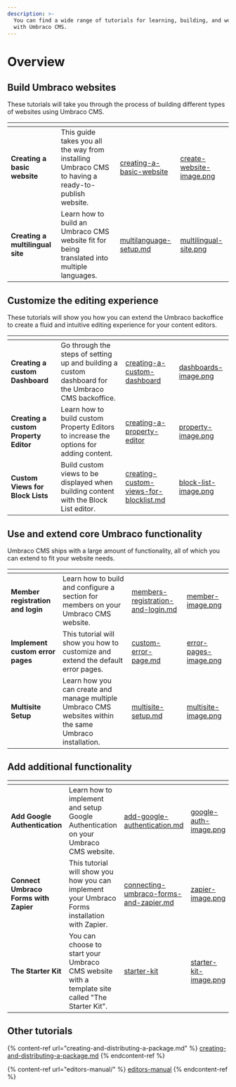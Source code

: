 ```yaml
---
description: >-
  You can find a wide range of tutorials for learning, building, and working
  with Umbraco CMS.
---
```


# Overview

## Build Umbraco websites

These tutorials will take you through the process of building different types of websites using Umbraco CMS.

<table data-card-size="large" data-view="cards"><thead><tr><th></th><th></th><th data-hidden data-card-target data-type="content-ref"></th><th data-hidden data-card-cover data-type="files"></th></tr></thead><tbody><tr><td><strong>Creating a basic website</strong></td><td>This guide takes you all the way from installing Umbraco CMS to having a ready-to-publish website.</td><td><a href="creating-a-basic-website">creating-a-basic-website</a></td><td><a href="../.gitbook/assets/create-website-image.png">create-website-image.png</a></td></tr><tr><td><strong>Creating a multilingual site</strong></td><td>Learn how to build an Umbraco CMS website fit for being translated into multiple languages.</td><td><a href="multilanguage-setup.md">multilanguage-setup.md</a></td><td><a href="../.gitbook/assets/multilingual-site.png">multilingual-site.png</a></td></tr></tbody></table>

## Customize the editing experience

These tutorials will show you how you can extend the Umbraco backoffice to create a fluid and intuitive editing experience for your content editors.

<table data-view="cards"><thead><tr><th></th><th></th><th data-hidden data-card-target data-type="content-ref"></th><th data-hidden data-card-cover data-type="files"></th></tr></thead><tbody><tr><td><strong>Creating a custom Dashboard</strong></td><td>Go through the steps of setting up and building a custom dashboard for the Umbraco CMS backoffice.</td><td><a href="creating-a-custom-dashboard">creating-a-custom-dashboard</a></td><td><a href="../.gitbook/assets/dashboards-image.png">dashboards-image.png</a></td></tr><tr><td><strong>Creating a custom Property Editor</strong></td><td>Learn how to build custom Property Editors to increase the options for adding content.</td><td><a href="creating-a-property-editor">creating-a-property-editor</a></td><td><a href="../.gitbook/assets/property-image.png">property-image.png</a></td></tr><tr><td><strong>Custom Views for Block Lists</strong></td><td>Build custom views to be displayed when building content with the Block List editor.</td><td><a href="creating-custom-views-for-blocklist.md">creating-custom-views-for-blocklist.md</a></td><td><a href="../.gitbook/assets/block-list-image.png">block-list-image.png</a></td></tr></tbody></table>

## Use and extend core Umbraco functionality

Umbraco CMS ships with a large amount of functionality, all of which you can extend to fit your website needs.

<table data-view="cards"><thead><tr><th></th><th></th><th data-hidden data-card-target data-type="content-ref"></th><th data-hidden data-card-cover data-type="files"></th></tr></thead><tbody><tr><td><strong>Member registration and login</strong></td><td>Learn how to build and configure a section for members on your Umbraco CMS website. </td><td><a href="members-registration-and-login.md">members-registration-and-login.md</a></td><td><a href="../.gitbook/assets/member-image.png">member-image.png</a></td></tr><tr><td><strong>Implement custom error pages</strong></td><td>This tutorial will show you how to customize and extend the default error pages.</td><td><a href="custom-error-page.md">custom-error-page.md</a></td><td><a href="../.gitbook/assets/error-pages-image.png">error-pages-image.png</a></td></tr><tr><td><strong>Multisite Setup</strong></td><td>Learn how you can create and manage multiple Umbraco CMS websites within the same Umbraco installation.</td><td><a href="multisite-setup.md">multisite-setup.md</a></td><td><a href="../.gitbook/assets/multisite-image.png">multisite-image.png</a></td></tr></tbody></table>

## Add additional functionality

<table data-view="cards"><thead><tr><th></th><th></th><th data-hidden data-card-target data-type="content-ref"></th><th data-hidden data-card-cover data-type="files"></th></tr></thead><tbody><tr><td><strong>Add Google Authentication</strong></td><td>Learn how to implement and setup Google Authentication on your Umbraco CMS website.</td><td><a href="add-google-authentication.md">add-google-authentication.md</a></td><td><a href="../.gitbook/assets/google-auth-image.png">google-auth-image.png</a></td></tr><tr><td><strong>Connect Umbraco Forms with Zapier</strong></td><td>This tutorial will show you how you can implement your Umbraco Forms installation with Zapier.</td><td><a href="connecting-umbraco-forms-and-zapier.md">connecting-umbraco-forms-and-zapier.md</a></td><td><a href="../.gitbook/assets/zapier-image.png">zapier-image.png</a></td></tr><tr><td><strong>The Starter Kit</strong></td><td>You can choose to start your Umbraco CMS website with a template site called "The Starter Kit".</td><td><a href="starter-kit">starter-kit</a></td><td><a href="../.gitbook/assets/starter-kit-image.png">starter-kit-image.png</a></td></tr></tbody></table>

## Other tutorials

{% content-ref url="creating-and-distributing-a-package.md" %}
[creating-and-distributing-a-package.md](creating-and-distributing-a-package.md)
{% endcontent-ref %}

{% content-ref url="editors-manual/" %}
[editors-manual](editors-manual/)
{% endcontent-ref %}
